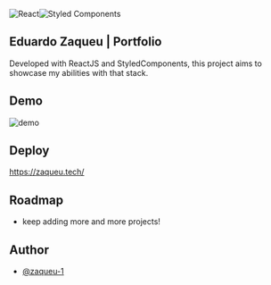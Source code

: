 ![React](https://img.shields.io/badge/react-%2320232a.svg?style=for-the-badge&logo=react&logoColor=%2361DAFB)![Styled Components](https://img.shields.io/badge/styled--components-DB7093?style=for-the-badge&logo=styled-components&logoColor=white)
## Eduardo Zaqueu | Portfolio

Developed with ReactJS and StyledComponents, this project aims to showcase my abilities with that stack.

## Demo

![demo](https://github.com/zaqueu-1/portfolio/blob/main/chrome-capture-2022-11-16%20(2).gif)

## Deploy
https://zaqueu.tech/
## Roadmap

- keep adding more and more projects!


## Author

- [@zaqueu-1](https://www.github.com/zaqueu-1)

